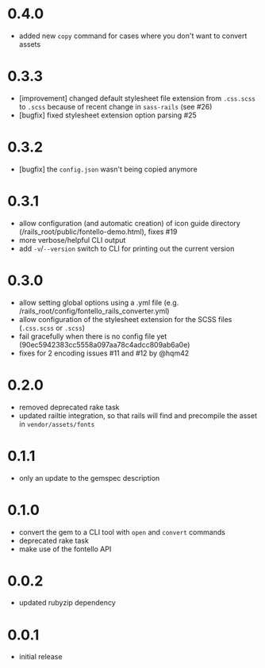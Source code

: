 # 0.4.0

* added new `copy` command for cases where you don't want to convert assets

# 0.3.3

* [improvement] changed default stylesheet file extension from `.css.scss` to `.scss` because of recent change in `sass-rails` (see #26)
* [bugfix] fixed stylesheet extension option parsing #25

# 0.3.2

* [bugfix] the `config.json` wasn't being copied anymore

# 0.3.1

* allow configuration (and automatic creation) of icon guide directory (/rails_root/public/fontello-demo.html), fixes #19
* more verbose/helpful CLI output
* add `-v`/`--version` switch to CLI for printing out the current version

# 0.3.0

* allow setting global options using a .yml file (e.g. /rails_root/config/fontello_rails_converter.yml)
* allow configuration of the stylesheet extension for the SCSS files (`.css.scss` or `.scss`)
* fail gracefully when there is no config file yet (90ec5942383cc5558a097aa78c4adcc809ab6a0e)
* fixes for 2 encoding issues #11 and #12 by @hqm42

# 0.2.0

* removed deprecated rake task
* updated railtie integration, so that rails will find and precompile the asset in `vendor/assets/fonts`

# 0.1.1

* only an update to the gemspec description

# 0.1.0

* convert the gem to a CLI tool with `open` and `convert` commands
* deprecated rake task
* make use of the fontello API

# 0.0.2

* updated rubyzip dependency

# 0.0.1

* initial release
